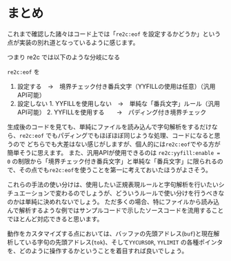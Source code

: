 # まとめ

これまで確認した諸々はコード上では「`re2c:eof` を設定するかどうか」という点が実装の別れ道となっているように感じます。

つまり re2c では以下のような分岐になる

`re2c:eof` を
  1. 設定する　→　境界チェック付き番兵文字（YYFILLの使用は任意）（汎用API可能）
  2. 設定しない
    1. YYFILLを使用しない　→　単純な「番兵文字」ルール（汎用API可能）
    2. YYFILLを使用する　　→　パディング付き境界チェック

生成後のコードを見ても、単純にファイルを読み込んで字句解析をするだけなら、`re2c:eof` でもパディングでもほぼほぼ同じような処理、コードになると思うので
どちらでも大差はない感じがしますが、個人的には`re2c:eof`でやる方が簡単そうに思えます。
また、汎用APIが使用できるのは `re2c:yyfill:enable = 0` の制限から「境界チェック付き番兵文字」と単純な「番兵文字」に限られるので、その点でも`re2c:eof`を使うことを第一に考えておいたほうがよさそう。

これらの手法の使い分けは、使用したい正規表現ルールと字句解析を行いたいシチュエーションで変わるのでしょうが、どういうルールで使い分けを行うべきなのかは単純に決めれないでしょう。
ただ多くの場合、特にファイルから読み込んで解析するような例ではサンプルコードで示したソースコードを流用することでほとんど対応できると思います。


動作をカスタマイズする点においては、バッファの先頭アドレス(`buf`)と現在解析している字句の先頭アドレス(`tok`)、そして`YYCURSOR`, `YYLIMIT` の各種ポインタを、どのように操作するかということを着目すれば良いでしょう。